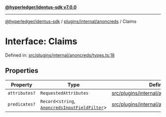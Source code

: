 [**@hyperledger/identus-sdk v7.0.0**](../../../../README.md)

***

[@hyperledger/identus-sdk](../../../../README.md) / [plugins/internal/anoncreds](../README.md) / Claims

# Interface: Claims

Defined in: [src/plugins/internal/anoncreds/types.ts:18](https://github.com/hyperledger/identus-edge-agent-sdk-ts/blob/96423ee84b124a31ce63036d9d623d1cb73a13c2/src/plugins/internal/anoncreds/types.ts#L18)

## Properties

| Property | Type | Defined in |
| ------ | ------ | ------ |
| <a id="attributes"></a> `attributes?` | `RequestedAttributes` | [src/plugins/internal/anoncreds/types.ts:19](https://github.com/hyperledger/identus-edge-agent-sdk-ts/blob/96423ee84b124a31ce63036d9d623d1cb73a13c2/src/plugins/internal/anoncreds/types.ts#L19) |
| <a id="predicates"></a> `predicates?` | `Record`\<`string`, [`AnoncredsInputFieldFilter`](AnoncredsInputFieldFilter.md)\> | [src/plugins/internal/anoncreds/types.ts:20](https://github.com/hyperledger/identus-edge-agent-sdk-ts/blob/96423ee84b124a31ce63036d9d623d1cb73a13c2/src/plugins/internal/anoncreds/types.ts#L20) |
